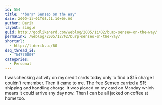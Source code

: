 ```yaml
---
id: 554
title: '*burp* Senseo on the Way'
date: 2005-12-02T08:31:10+00:00
author: Derik
layout: single
guid: http://godlikenerd.com/weblog/2005/12/02/burp-senseo-on-the-way/
permalink: /weblog/2005/12/02/burp-senseo-on-the-way/
shorturl:
  - http://l.derik.us/60
dsq_thread_id:
  - "64770009"
categories:
  - Personal
---
```

I was checking activity on my credit cards today only to find a $15 charge I couldn't remember. Then it came to me. The free Senseo carried a $15 shipping and handling charge. It was placed on my card on Monday which means it could arrive any day now. Then I can be all jacked on coffee at home too.